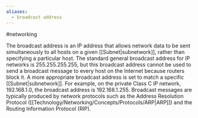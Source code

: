 ```yaml
---
aliases:
  - broadcast address
---
```

#networking 

The broadcast address is an IP address that allows network data to be sent simultaneously to all hosts on a given [[Subnet|subnetwork]], rather than specifying a particular host. The standard general broadcast address for IP networks is 255.255.255.255, but this broadcast address cannot be used to send a broadcast message to every host on the Internet because routers block it. A more appropriate broadcast address is set to match a specific [[Subnet|subnetwork]]. For example, on the private Class C IP network, 192.168.1.0, the broadcast address is 192.168.1.255. Broadcast messages are typically produced by network protocols such as the Address Resolution Protocol ([[Technology/Networking/Concepts/Protocols/ARP|ARP]]) and the Routing Information Protocol (RIP).